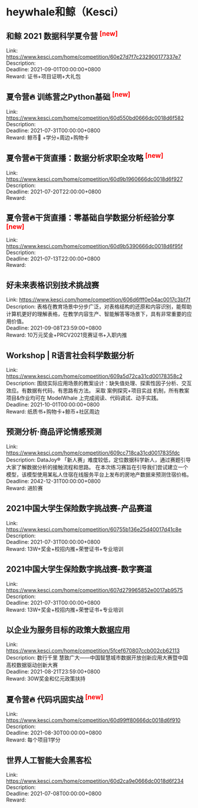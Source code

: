 # heywhale和鲸（Kesci）



## 和鲸 2021 数据科学夏令营 <sup style="color:red">[new]<sup>  

Link: https://www.kesci.com/home/competition/60e27d7f7c232900177337e7  
Description:   
Deadline: 2021-09-01T00:00:00+0800  
Reward: 证书+项目证明+大礼包  


## 夏令营🔥 训练营之Python基础 <sup style="color:red">[new]<sup>  

Link: https://www.kesci.com/home/competition/60d550bd0666dc0018d6f582  
Description:   
Deadline: 2021-07-31T00:00:00+0800  
Reward: 鲸币🐳 +学分+周边+购物卡  


## 夏令营🔥干货直播：数据分析求职全攻略 <sup style="color:red">[new]<sup>  

Link: https://www.kesci.com/home/competition/60d9b1960666dc0018d6f927  
Description:   
Deadline: 2021-07-20T22:00:00+0800  
Reward:   


## 夏令营🔥干货直播：零基础自学数据分析经验分享 <sup style="color:red">[new]<sup>  

Link: https://www.kesci.com/home/competition/60d9b5390666dc0018d6f95f  
Description:   
Deadline: 2021-07-13T22:00:00+0800  
Reward:   


## 好未来表格识别技术挑战赛

Link: https://www.kesci.com/home/competition/606d6fff0e04ac0017c3bf7f  
Description: 表格在教育场景中分步广泛，对表格结构的还原和内容识别，能帮助计算机更好的理解表格，在教学内容生产、智能解答等场景下，具有非常重要的应用价值。  
Deadline: 2021-09-08T23:59:00+0800  
Reward: 10万元奖金+PRCV2021竞赛证书+入职内推  


## Workshop | R语言社会科学数据分析

Link: https://www.kesci.com/home/competition/609a5d72ca31cd00178358c2  
Description: 围绕实际应用场景的教案设计：缺失值处理、探索性因子分析、交互效应。有数据有代码，有思路有方法。
采取 案例探究+项目实战 机制，所有教案项目&作业均可在 ModelWhale 上完成阅读、代码调试、动手实践。  
Deadline: 2021-10-01T00:00:00+0800  
Reward: 纸质书+购物卡+鲸币+社区周边  


## 预测分析·商品评论情感预测

Link: https://www.kesci.com/home/competition/609cc718ca31cd0017835fdc  
Description: DataJoy® 「新人赛」难度较低，定位数据科学新人，通过赛题引导大家了解数据分析的接触流程和思路。
在本次练习赛旨在引导我们尝试建立一个模型，该模型使用某私人住宿在线服务平台上发布的房地产数据来预测住宿价格。  
Deadline: 2042-12-31T00:00:00+0800  
Reward: 进阶赛  


## 2021中国大学生保险数字挑战赛-产品赛道

Link: https://www.kesci.com/home/competition/60755b136e25d40017d41c8e  
Description:   
Deadline: 2021-07-31T00:00:00+0800  
Reward: 13W+奖金+校招内推+荣誉证书+专业培训  


## 2021中国大学生保险数字挑战赛-数字赛道

Link: https://www.kesci.com/home/competition/607d279965852e0017ab9575  
Description:   
Deadline: 2021-07-31T00:00:00+0800  
Reward: 13W+奖金+校招内推+荣誉证书+专业培训  


## 以企业为服务目标的政策大数据应用

Link: https://www.kesci.com/home/competition/5fcef670807ccb002cb62113  
Description: 数行千里 慧致广大——中国智慧城市数据开放创新应用大赛暨中国高校数据驱动创新大赛  
Deadline: 2021-08-21T23:59:00+0800  
Reward: 30W奖金和亿元政策扶持  


## 夏令营🔥 代码巩固实战 <sup style="color:red">[new]<sup>  

Link: https://www.kesci.com/home/competition/60d99ff80666dc0018d6f910  
Description:   
Deadline: 2021-08-30T00:00:00+0800  
Reward: 每个项目1学分  


## 世界人工智能大会黑客松

Link: https://www.kesci.com/home/competition/60d2ca9e0666dc0018d6f234  
Description:   
Deadline: 2021-07-08T00:00:00+0800  
Reward:   

